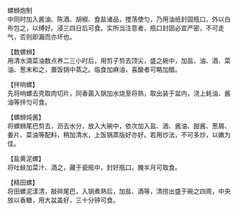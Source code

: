 螺蛳炮制  
中同时加入酱油、陈酒、胡椒、食盐诸品，搅荡使匀，乃用油纸封固瓶口，外以白布包之，以缚好。浸三四日后可食。实所当注意者，瓶口封固必宜严密，不可走气，否则即漏而亦坏也。  

【数螺蛳】  
用清水滴菜油数点养二三小时后，用剪子剪去顶尖，盛之碗中，加盐、油、酒、菜油、葱末和之，置饭锅中蒸之。临食加麻油，喜酸者可略加醋。  

【拌响螺】  
先将响螺去壳取肉切片，同香菌入锅加水烧至将熟，取出装于盆内，浇上蚝油、酱油等拌匀可食。  

【螺蛳炖酱】  
将螺蛳尾巴剪去，沥去水分，放入大碗中，依次加入盐、酒、酱油、甜酱、葱屑、姜片、菜油等配料，稍加清水，上饭锅蒸版好亦好。若用炒法，不可多炒，以嫩为佳。  

【盐黄泥螺】  
将吐蚨加菜汁、酒之，藏于瓷瓶中，封好瓶口，腌半月可取食。  

【精田螺】  
将田螺泥漾清，敲碎尾巴，入锅煮熟后，加盐、酒等，清捞出盛于碗之四周，中央放以香糖，用大盆盖好，三十分钟可食。